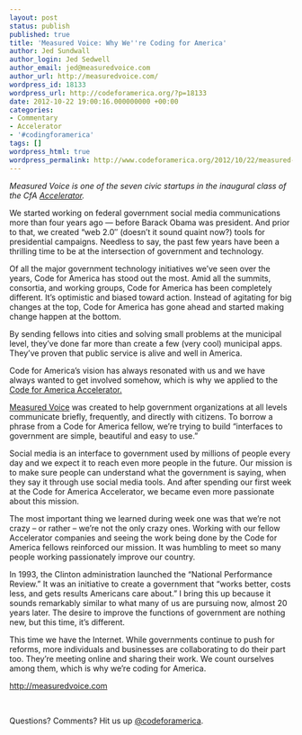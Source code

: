 ```yaml
---
layout: post
status: publish
published: true
title: 'Measured Voice: Why We''re Coding for America'
author: Jed Sundwall
author_login: Jed Sedwell
author_email: jed@measuredvoice.com
author_url: http://measuredvoice.com/
wordpress_id: 18133
wordpress_url: http://codeforamerica.org/?p=18133
date: 2012-10-22 19:00:16.000000000 +00:00
categories:
- Commentary
- Accelerator
- '#codingforamerica'
tags: []
wordpress_html: true
wordpress_permalink: http://www.codeforamerica.org/2012/10/22/measured-voice-why-were-coding-for-america/
---
```


<p><em>Measured Voice is one of the seven civic startups in the inaugural class of the CfA <a href="http://codeforamerica.org/accelerator" target="_blank">Accelerator</a>. </em></p>
<p>We started working on federal government social media communications more than four years ago — before Barack Obama was president. And prior to that, we created “web 2.0″ (doesn’t it sound quaint now?) tools for presidential campaigns. Needless to say, the past few years have been a thrilling time to be at the intersection of government and technology.</p>
<p>Of all the major government technology initiatives we’ve seen over the years, Code for America has stood out the most. Amid all the summits, consortia, and working groups, Code for America has been completely different. It’s optimistic and biased toward action. Instead of agitating for big changes at the top, Code for America has gone ahead and started making change happen at the bottom.</p>
<p>By sending fellows into cities and solving small problems at the municipal level, they’ve done far more than create a few (very cool) municipal apps. They’ve proven that public service is alive and well in America.</p>
<p>Code for America’s vision has always resonated with us and we have always wanted to get involved somehow, which is why we applied to the <a href="http://codeforamerica.org/accelerator" target="_blank">Code for America Accelerator.</a></p>
<p><a href="http://measuredvoice.com/" target="_blank">Measured Voice</a> was created to help government organizations at all levels communicate briefly, frequently, and directly with citizens. To borrow a phrase from a Code for America fellow, we’re trying to build “interfaces to government are simple, beautiful and easy to use.”</p>
<p>Social media is an interface to government used by millions of people every day and we expect it to reach even more people in the future. Our mission is to make sure people can understand what the government is saying, when they say it through use social media tools. And after spending our first week at the Code for America Accelerator, we became even more passionate about this mission.</p>
<p>The most important thing we learned during week one was that we’re not crazy – or rather – we’re not the only crazy ones. Working with our fellow Accelerator companies and seeing the work being done by the Code for America fellows reinforced our mission. It was humbling to meet so many people working passionately improve our country.</p>
<p>In 1993, the Clinton administration launched the “National Performance Review.” It was an initiative to create a government that “works better, costs less, and gets results Americans care about.” I bring this up because it sounds remarkably similar to what many of us are pursuing now, almost 20 years later. The desire to improve the functions of government are nothing new, but this time, it’s different.</p>
<p>This time we have the Internet. While governments continue to push for reforms, more individuals and businesses are collaborating to do their part too. They’re meeting online and sharing their work. We count ourselves among them, which is why we’re coding for America.</p>
<p><a href="http://measuredvoice.com" target="_blank">http://measuredvoice.com</a></p>
<p> </p>
<p>Questions? Comments? Hit us up <a href="http://twitter.com/codeforamerica" target="_blank">@codeforamerica</a>.</p>
